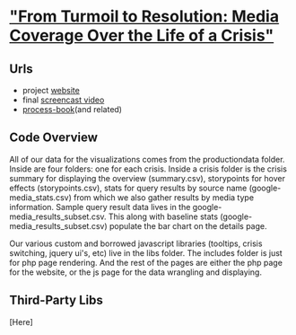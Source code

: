 # ["From Turmoil to Resolution: Media Coverage Over the Life of a Crisis"](http://crisiscoverage.info "Crisis Coverage")

## Urls
* project [website](http://crisiscoverage.info)
* final [screencast video](http://crisiscoverage.info/screencast.php)
* [process-book](http://crisiscoverage.info/process-book.php)(and related)

## Code Overview
All of our data for the visualizations comes from the productiondata folder. Inside are four folders: one for each crisis. Inside a crisis folder is the crisis summary for displaying the overview (summary.csv), storypoints for hover effects (storypoints.csv), stats for query results by source name (google-media_stats.csv) from which we also gather results by media type information. Sample query result data lives in the google-media_results_subset.csv. This along with baseline stats (google-media_results_subset.csv) populate the bar chart on the details page.

Our various custom and borrowed javascript libraries (tooltips, crisis switching, jquery ui's, etc) live in the libs folder. The includes folder is just for php page rendering. And the rest of the pages are either the php page for the website, or the js page for the data wrangling and displaying.

## Third-Party Libs
[Here]

